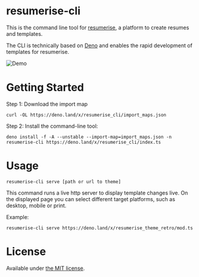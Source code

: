 # resumerise-cli

This is the command line tool for [resumerise](https://resumerise.io), a
platform to create resumes and templates.

The CLI is technically based on [Deno](https://deno.land/) and enables the rapid
development of templates for resumerise.

![Demo](images/demo.gif)

# Getting Started

Step 1: Download the import map

```
curl -OL https://deno.land/x/resumerise_cli/import_maps.json
```

Step 2: Install the command-line tool:

```
deno install -f -A --unstable --import-map=import_maps.json -n resumerise-cli https://deno.land/x/resumerise_cli/index.ts
```

# Usage

```
resumerise-cli serve [path or url to theme]
```

This command runs a live http server to display template changes live. On the
displayed page you can select different target platforms, such as desktop,
mobile or print.

Example:

```
resumerise-cli serve https://deno.land/x/resumerise_theme_retro/mod.ts
```

# License

Available under [the MIT license](http://mths.be/mit).
